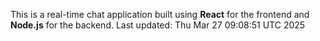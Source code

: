 This is a real-time chat application built using **React** for the frontend and **Node.js** for the backend.
Last updated: Thu Mar 27 09:08:51 UTC 2025
